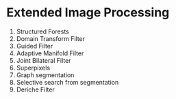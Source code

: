 Extended Image Processing
=========================

1. Structured Forests 
2. Domain Transform Filter
3. Guided Filter
4. Adaptive Manifold Filter
5. Joint Bilateral Filter
6. Superpixels
7. Graph segmentation
8. Selective search from segmentation
9. Deriche Filter
